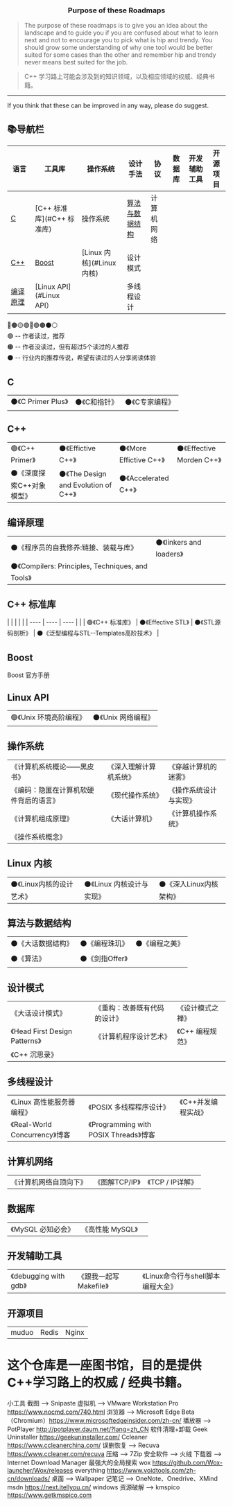 <h3 align="center"><strong>Purpose of these Roadmaps</strong></h3>

> The purpose of these roadmaps is to give you an idea about the landscape and to guide you if you are confused about what to learn next and not to encourage you to pick what is hip and trendy. You should grow some understanding of why one tool would be better suited for some cases than the other and remember hip and trendy never means best suited for the job.

> C++ 学习路上可能会涉及到的知识领域，以及相应领域的权威、经典书籍。

***

If you think that these can be improved in any way, please do suggest.

## 📚导航栏
| 语言                  | 工具库                     | 操作系统                   | 设计手法                          | 协议        | 数据库     | 开发辅助工具 | 开源项目  |
| ----                  |  ----                     | ----                      | ----                              | ----        | ----     |   ----      | ----      |
| [C](#C)               | [C++ 标准库](#C++ 标准库)  | 操作系统                   | [算法与数据结构](#算法与数据结构)   | 计算机网络   |           |             |           |
| [C++](#C++)           | [Boost](#Boost)           | [Linux 内核](#Linux 内核)  | 设计模式                          |              |          |             |           |
| [编译原理](#编译原理)  | [Linux API](#Linux API）   |                           | 多线程设计                        |              |           |             |           |

🔴🟠🟡🟢🔵🟣🟤⚫⚪<br>
🟢 -- 作者读过，推荐<br>
🟠 -- 作者没读过，但有超过5个读过的人推荐<br>
⚫ -- 行业内的推荐传说，希望有读过的人分享阅读体验<br>

## C
|                   |            |              |
| ----              | ----       | ----         |
| ⚫《C Primer Plus》 | ⚫《C和指针》 | ⚫《C专家编程》 |

## C++
|                             |                                      |                           |                             |
| ----                        | ----                                 | ----                      | ----                        |
| 🟢《C++ Primer》            | ⚫《Effictive C++》                  | ⚫《More Effictive C++》  | ⚫《Effective Morden C++》  |
| ⚫《深度探索C++对象模型》    | ⚫《The Design and Evolution of C++》 | ⚫《Accelerated C++》    |                             |

## 编译原理
|                                                    |                           |
| ----                                               | ----                      |
| ⚫《程序员的自我修养:链接、装载与库》                 | ⚫《linkers and loaders》 |
| ⚫《Compilers: Principles, Techniques, and Tools》 |                           |

##  C++ 标准库
|                  |                     |                   |                                       |
| ----             | ----                | ----              |                                       |
| 🟢《C++ 标准库》 | ⚫《Effective STL》 | ⚫《STL源码剖析》  | ⚫《泛型编程与STL--Templates高阶技术》 |

## Boost
Boost 官方手册

## Linux API
|                        |                     |
| ----                   | ----                |
| 🟢《Unix 环境高阶编程》 | ⚫《Unix 网络编程》 |

## 操作系统
|               |                |                                    |
| ----          | ----           | ----                               |
| 《计算机系统概论——黑皮书》 | 《深入理解计算机系统》 | 《穿越计算机的迷雾》 |
| 《编码：隐匿在计算机软硬件背后的语言》 | 《现代操作系统》 | 《操作系统设计与实现》 |
| 《计算机组成原理》 | 《大话计算机》 | 《计算机操作系统》 |
| 《操作系统概念》 |             |          |

## Linux 内核
|                          |                           |                        |
| ----                     | ----                      | ----                   |
| ⚫《Linux内核的设计艺术》 | ⚫《Linux 内核设计与实现》 | ⚫《深入Linux内核架构》 |


## 算法与数据结构
|                   |                 |               |
| ----              | ----            | ----          |
| ⚫《大话数据结构》 | ⚫《编程珠玑》  | ⚫《编程之美》 |
| ⚫《算法》        | ⚫《剑指Offer》 |               |

## 设计模式
|               |                |                                    |
| ----          | ----           | ----                               |
| 《大话设计模式》 | 《重构：改善既有代码的设计》 | 《设计模式之禅》 |
| 《Head First Design Patterns》 | 《计算机程序设计艺术》 | 《C++ 编程规范》 |
| 《C++ 沉思录》                   |               |                      |

## 多线程设计
|               |                |                                    |
| ----          | ----           | ----                               |
| 《Linux 高性能服务器编程》 | 《POSIX 多线程程序设计》 | 《C++并发编程实战》 |
| 《Real-World Concurrency》博客 | 《Programming with POSIX Threads》博客 |   |

## 计算机网络
|                   |            |              |
| ----              | ----       | ----         |
| 《计算机网络自顶向下》 | 《图解TCP/IP》 | 《TCP / IP详解》 |

## 数据库
|                   |            |              |
| ----              | ----       | ----         |
| 《MySQL 必知必会》 | 《高性能 MySQL》 |         |

## 开发辅助工具
|                   |            |              |
| ----              | ----       | ----         |
| 《debugging with gdb》 | 《跟我一起写Makefile》 | 《Linux命令行与shell脚本编程大全》 |

## 开源项目
|                   |            |              |
| ----              | ----       | ----         |
| muduo | Redis | Nginx | libevent | apache |


这个仓库是一座图书馆，目的是提供C++学习路上的权威 / 经典书籍。
===========================



小工具
截图 --> Snipaste
虚拟机 --> VMware Workstation Pro https://www.nocmd.com/740.html
浏览器 --> Microsoft Edge Beta（Chromium）https://www.microsoftedgeinsider.com/zh-cn/
播放器 --> PotPlayer http://potplayer.daum.net/?lang=zh_CN
软件清理+卸载
	Geek Uninstaller https://geekuninstaller.com/
	Ccleaner https://www.ccleanerchina.com/
误删恢复 --> Recuva https://www.ccleaner.com/recuva
压缩 --> 7Zip
安全软件 --> 火绒
下载器 --> Internet Download Manager
最强大的全局搜索
	wox https://github.com/Wox-launcher/Wox/releases
	everything https://www.voidtools.com/zh-cn/downloads/
桌面 --> Wallpaper
记笔记 --> OneNote、Onedrive、XMind
msdn  https://next.itellyou.cn/
windows 资源破解 --> kmspico  https://www.getkmspico.com
